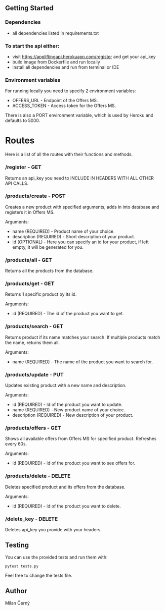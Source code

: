 ## Getting Started

### Dependencies

* all dependencies listed in requirements.txt

### To start the api either:

* visit https://appliftingapi.herokuapp.com/register and get your api_key
* build image from Dockerfile and run locally
* install all dependencies and run from terminal or IDE

### Environment variables

For running locally you need to specify 2 environment variables:
* OFFERS_URL - Endpoint of the Offers MS.
* ACCESS_TOKEN - Access token for the Offers MS.

There is also a PORT environment variable, which is used by Heroku and defaults to 5000.

# Routes

Here is a list of all the routes with their functions and methods.

### /register - GET

Returns an api_key you need to INCLUDE IN HEADERS WITH ALL OTHER API CALLS.

### /products/create - POST

Creates a new product with specified arguments, adds in into database and registers it in Offers MS.

Arguments:
* name (REQUIRED) - Product name of your choice.
* description (REQUIRED) - Short description of your product.
* id (OPTIONAL) - Here you can specify an id for your product, if left empty, it will be generated for you.

### /products/all - GET

Returns all the products from the database.

### /products/get - GET

Returns 1 specific product by its id.

Arguments:
* id (REQUIRED) - The id of the product you want to get.

### /products/search - GET

Returns product if its name matches your search. If multiple products match the name, returns them all.

Arguments:
* name (REQUIRED) - The name of the product you want to search for.

### /products/update - PUT

Updates existing product with a new name and description.

Arguments:
* id (REQUIRED) - Id of the product you want to update.
* name (REQUIRED) - New product name of your choice.
* description (REQUIRED) - New description of your product.


### /products/offers - GET

Shows all available offers from Offers MS for specified product. Refreshes every 60s.

Arguments:
* id (REQUIRED) - Id of the product you want to see offers for.

### /products/delete - DELETE

Deletes specified product and its offers from the database.

Arguments:
* id (REQUIRED) - Id of the product you want to delete.

### /delete_key - DELETE

Deletes api_key you provide with your headers.

## Testing

You can use the provided tests and run them with:
```
pytest tests.py
```

Feel free to change the tests file.

## Author

Milan Černý










